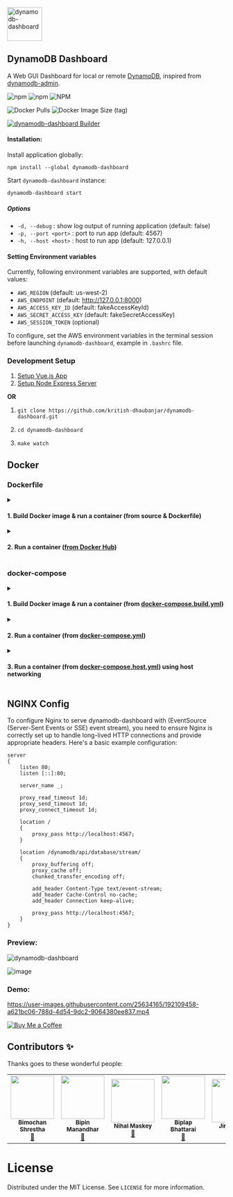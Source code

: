 <img width="80" height="78" alt="dynamodb-dashboard" src="https://github.com/user-attachments/assets/2d236911-32bb-4fc1-9af5-ee494da076e8" />

## DynamoDB Dashboard

A Web GUI Dashboard for local or remote [DynamoDB](https://aws.amazon.com/blogs/aws/dynamodb-local-for-desktop-development/), inspired from [dynamodb-admin](https://github.com/aaronshaf/dynamodb-admin).

![npm](https://img.shields.io/npm/v/dynamodb-dashboard?label=npm&style=flat-square) ![npm](https://img.shields.io/npm/dw/dynamodb-dashboard?style=flat-square) ![NPM](https://img.shields.io/npm/l/dynamodb-dashboard?style=flat-square)

![Docker Pulls](https://img.shields.io/docker/pulls/kritishdhaubanjar/dynamodb-dashboard?style=flat-square) ![Docker Image Size (tag)](https://img.shields.io/docker/image-size/kritishdhaubanjar/dynamodb-dashboard/latest?style=flat-square)

[![dynamodb-dashboard Builder](https://img.shields.io/github/actions/workflow/status/kritish-dhaubanjar/dynamodb-dashboard/build.yml?branch=main&label=dynamodb-dashboard%20Builder&style=flat-square)](https://github.com/kritish-dhaubanjar/dynamodb-dashboard/actions/workflows/build.yml)

#### Installation:
Install application globally:
```shell
npm install --global dynamodb-dashboard
```

Start `dynamodb-dashboard` instance:
```shell
dynamodb-dashboard start
```

##### Options
- `-d, --debug` : show log output of running application (default: false)
- `-p, --port <port>` : port to run app (default: 4567)
- `-h, --host <host>` : host to run app (default: 127.0.0.1)

#### Setting Environment variables
Currently, following environment variables are supported, with default values:

- `AWS_REGION` (default: us-west-2)
- `AWS_ENDPOINT` (default: http://127.0.0.1:8000)
- `AWS_ACCESS_KEY_ID` (default: fakeAccessKeyId)
- `AWS_SECRET_ACCESS_KEY` (default: fakeSecretAccessKey)
- `AWS_SESSION_TOKEN` (optional)

To configure, set the AWS environment variables in the terminal session before launching `dynamodb-dashboard`, example in `.bashrc` file.

### Development Setup
1. [Setup Vue.js App](https://github.com/kritish-dhaubanjar/dynamodb-dashboard/tree/main/app)
2. [Setup Node Express Server](https://github.com/kritish-dhaubanjar/dynamodb-dashboard/tree/main/server)

**OR**

1.  ```shell
    git clone https://github.com/kritish-dhaubanjar/dynamodb-dashboard.git
    ```
2. ```shell
   cd dynamodb-dashboard
   ```
3. ```shell
   make watch
   ```

## Docker

### Dockerfile

<details>
  <summary><h4>1. Build Docker image & run a container (from source & Dockerfile)</h4></summary>
  
  **a. Clone Repository**
  1. ```shell
     git clone https://github.com/kritish-dhaubanjar/dynamodb-dashboard.git
     ```
  2. ```shell
     cd dynamodb-dashboard
     ```
  
  **b. Build Docker Image**
  ```shell
  docker build . -t dynamodb-dashboard:local
  ```
  
  *Build Arguments:*
  - `PORT_ARG` (default: `4567`)
  - `HOST_ARG` (default: `0.0.0.0`)
  - `PREFIX_ARG` (default: `dynamodb`, prefix of route URIs)
  
  **c. Run Docker Container**
  ```shell
  docker run -p 8080:4567 dynamodb-dashboard:local
  ```
  
  *Environment Variables:*
  - `AWS_REGION` (default: `us-west-2`)
  - `AWS_ENDPOINT` (default: `http://127.0.0.1:8000`)
  - `AWS_ACCESS_KEY_ID` (default: `fakeAccessKeyId`)
  - `AWS_SECRET_ACCESS_KEY` (default: `fakeSecretAccessKey`)
  - `AWS_SESSION_TOKEN` (optional)
  
  *NOTE: For dynamodb running in the host machine, use flag `--network=host` for running dynamodb-dashboard container.*
</details>
<details>
  <summary><h4>2. Run a container (<a href="https://hub.docker.com/r/kritishdhaubanjar/dynamodb-dashboard">from Docker Hub</a>)</h4></summary>
  
  1. ```shell
     docker pull kritishdhaubanjar/dynamodb-dashboard:latest
     ```
  2. ```shell
     docker run -p 8080:4567 kritishdhaubanjar/dynamodb-dashboard:latest
     ```
  
  *Environment Variables:*
  - `AWS_REGION` (default: `us-west-2`)
  - `AWS_ENDPOINT` (default: `http://127.0.0.1:8000`)
  - `AWS_ACCESS_KEY_ID` (default: `fakeAccessKeyId`)
  - `AWS_SECRET_ACCESS_KEY` (default: `fakeSecretAccessKey`)
  - `AWS_SESSION_TOKEN` (optional)
  
  *NOTE: For dynamodb running in the host machine, use flag `--network=host` for running dynamodb-dashboard container.*
</details>

### docker-compose

<details>
  <summary><h4>1. Build Docker image & run a container (from <a href="https://github.com/kritish-dhaubanjar/dynamodb-dashboard/blob/main/docker-compose.build.yml">docker-compose.build.yml</a>)</h4></summary>
  
  *dynamoDB image (from docker hub) + dynamodb-dashboard image (built from source)*
  
  **a. Clone Repository**
  1. ```shell
     git clone https://github.com/kritish-dhaubanjar/dynamodb-dashboard.git
     ```
  2. ```shell
     cd dynamodb-dashboard
     ```
    
  **b. Build & Run Docker Image**
  ```shell
  docker-compose -f docker-compose.build.yml up
  ```
</details>
<details>
  <summary><h4>2. Run a container (from <a href="https://github.com/kritish-dhaubanjar/dynamodb-dashboard/blob/main/docker-compose.yml">docker-compose.yml</a>)</h4></summary>
  
  *dynamoDB image (from docker hub) + dynamodb-dashboard image (from docker hub)*
  
  ```shell
  docker-compose up
  ```
</details>
<details>
  <summary><h4>3. Run a container (from <a href="https://github.com/kritish-dhaubanjar/dynamodb-dashboard/blob/main/docker-compose.host.yml">docker-compose.host.yml</a>) using host networking</h4></summary>
  
  *dynamoDB (host network) + dynamodb-dashboard image (from docker hub)*
  
  ```shell
  docker-compose -f docker-compose.host.yml up
  ```
</details>

## NGINX Config
To configure Nginx to serve dynamodb-dashboard with (EventSource (Server-Sent Events or SSE) event stream), you need to ensure Nginx is correctly set up to handle long-lived HTTP connections and provide appropriate headers. Here's a basic example configuration:
```nginx
server
{
    listen 80;
    listen [::]:80;

    server_name _;

    proxy_read_timeout 1d;
    proxy_send_timeout 1d;
    proxy_connect_timeout 1d;

    location /
    {
        proxy_pass http://localhost:4567;
    }

    location /dynamodb/api/database/stream/
    {
        proxy_buffering off;
        proxy_cache off;
        chunked_transfer_encoding off;

        add_header Content-Type text/event-stream;
        add_header Cache-Control no-cache;
        add_header Connection keep-alive;

        proxy_pass http://localhost:4567;
    }
}
```

### Preview:
![dynamodb-dashboard](https://user-images.githubusercontent.com/25634165/213922274-d70cde00-4d70-47ac-ab84-68b6f0933d58.png)

![image](https://user-images.githubusercontent.com/25634165/215118400-fe18ea87-5562-4e7d-be7b-ccf61a3fbe99.png)

### Demo:
https://user-images.githubusercontent.com/25634165/192109458-a621bc06-788d-4d54-9dc2-9064380ee837.mp4

[![Buy Me a Coffee](https://img.shields.io/badge/Buy%20me%20a%20coffee-orange?style=for-the-badge&logo=buy-me-a-coffee)](https://www.buymeacoffee.com/kritishdhaubanjar)

## Contributors ✨

Thanks goes to these wonderful people:

<table>
  <tr>
    <td align="center"><a href="https://github.com/sbimochan"><img src="https://avatars.githubusercontent.com/u/11685953?v=4" width="100px;" alt=""/><br /><sub><b>Bimochan Shrestha</b></sub></a><br /><a href="https://github.com/kritish-dhaubanjar/dynamodb-dashboard/commits?author=sbimochan" title="Commits">📖</a></td>
    <td align="center"><a href="https://github.com/bipinmdr07"><img src="https://avatars.githubusercontent.com/u/16375412?v=4" width="100px;" alt=""/><br /><sub><b>Bipin Manandhar</b></sub></a><br /><a href="https://github.com/kritish-dhaubanjar/dynamodb-dashboard/commits?author=bipinmdr07" title="Commits">📖</a></td>
    <td align="center"><a href="https://github.com/maskeynihal"><img src="https://avatars.githubusercontent.com/u/26411488?v=4" width="100px;" alt=""/><br /><sub><b>Nihal Maskey</b></sub></a><br /><a href="https://github.com/kritish-dhaubanjar/dynamodb-dashboard/commits?author=maskeynihal" title="Commits">📖</a></td>
    <td align="center"><a href="https://github.com/bhattaraib58"><img src="https://avatars.githubusercontent.com/u/15843175?v=4" width="100px;" alt=""/><br /><sub><b>Biplap Bhattarai</b></sub></a><br /><a href="https://github.com/kritish-dhaubanjar/dynamodb-dashboard/commits?author=bhattaraib58" title="Commits">📖</a></td>
    <td align="center"><a href="https://github.com/JimDabell"><img src="https://avatars.githubusercontent.com/u/5674?v=4" width="100px;" alt=""/><br /><sub><b>Jim Dabell</b></sub></a><br /><a href="https://github.com/kritish-dhaubanjar/dynamodb-dashboard/commits?author=JimDabell" title="Commits">📖</a></td>
      <td align="center"><a href="https://github.com/yyyoichi"><img src="https://avatars.githubusercontent.com/u/67273105?v=4" width="100px;" alt=""/><br /><sub><b>yyyoichi</b></sub></a><br /><a href="https://github.com/kritish-dhaubanjar/dynamodb-dashboard/commits?author=yyyoichi" title="Commits">📖</a></td>
  </tr>
</table>

# License
Distributed under the MIT License. See `LICENSE` for more information.
